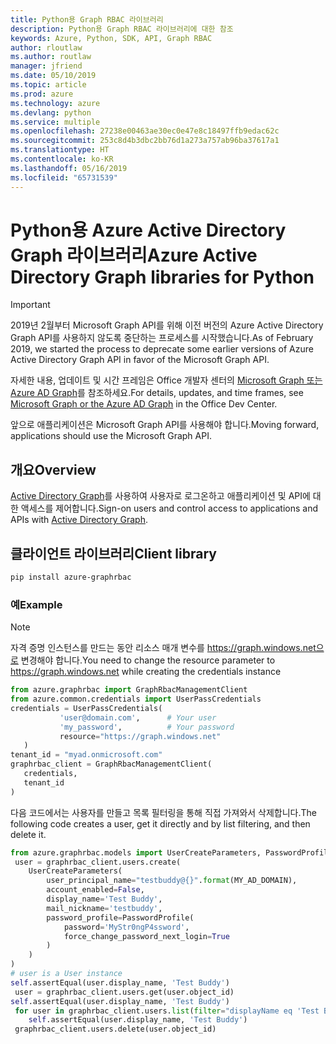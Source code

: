```yaml
---
title: Python용 Graph RBAC 라이브러리
description: Python용 Graph RBAC 라이브러리에 대한 참조
keywords: Azure, Python, SDK, API, Graph RBAC
author: rloutlaw
ms.author: routlaw
manager: jfriend
ms.date: 05/10/2019
ms.topic: article
ms.prod: azure
ms.technology: azure
ms.devlang: python
ms.service: multiple
ms.openlocfilehash: 27238e00463ae30ec0e47e8c18497ffb9edac62c
ms.sourcegitcommit: 253c8d4b3dbc2bb76d1a273a757ab96ba37617a1
ms.translationtype: HT
ms.contentlocale: ko-KR
ms.lasthandoff: 05/16/2019
ms.locfileid: "65731539"
---
```

# <a name="azure-active-directory-graph-libraries-for-python"></a><span data-ttu-id="66246-104">Python용 Azure Active Directory Graph 라이브러리</span><span class="sxs-lookup"><span data-stu-id="66246-104">Azure Active Directory Graph libraries for Python</span></span>

> [!IMPORTANT]
>
> <span data-ttu-id="66246-105">2019년 2월부터 Microsoft Graph API를 위해 이전 버전의 Azure Active Directory Graph API를 사용하지 않도록 중단하는 프로세스를 시작했습니다.</span><span class="sxs-lookup"><span data-stu-id="66246-105">As of February 2019, we started the process to deprecate some earlier versions of Azure Active Directory Graph API in favor of the Microsoft Graph API.</span></span> 
>
> <span data-ttu-id="66246-106">자세한 내용, 업데이트 및 시간 프레임은 Office 개발자 센터의 [Microsoft Graph 또는 Azure AD Graph](https://dev.office.com/blogs/microsoft-graph-or-azure-ad-graph)를 참조하세요.</span><span class="sxs-lookup"><span data-stu-id="66246-106">For details, updates, and time frames, see [Microsoft Graph or the Azure AD Graph](https://dev.office.com/blogs/microsoft-graph-or-azure-ad-graph) in the Office Dev Center.</span></span>
>
> <span data-ttu-id="66246-107">앞으로 애플리케이션은 Microsoft Graph API를 사용해야 합니다.</span><span class="sxs-lookup"><span data-stu-id="66246-107">Moving forward, applications should use the Microsoft Graph API.</span></span> 

## <a name="overview"></a><span data-ttu-id="66246-108">개요</span><span class="sxs-lookup"><span data-stu-id="66246-108">Overview</span></span> 

<span data-ttu-id="66246-109">[Active Directory Graph](/azure/active-directory/develop/active-directory-graph-apis)를 사용하여 사용자로 로그온하고 애플리케이션 및 API에 대한 액세스를 제어합니다.</span><span class="sxs-lookup"><span data-stu-id="66246-109">Sign-on users and control access to applications and APIs with [Active Directory Graph](/azure/active-directory/develop/active-directory-graph-apis).</span></span>   

## <a name="client-library"></a><span data-ttu-id="66246-110">클라이언트 라이브러리</span><span class="sxs-lookup"><span data-stu-id="66246-110">Client library</span></span>   

 ```bash    
pip install azure-graphrbac 
``` 

### <a name="example"></a><span data-ttu-id="66246-111">예</span><span class="sxs-lookup"><span data-stu-id="66246-111">Example</span></span> 
> [!NOTE]   
> <span data-ttu-id="66246-112">자격 증명 인스턴스를 만드는 동안 리소스 매개 변수를 https://graph.windows.net으로 변경해야 합니다.</span><span class="sxs-lookup"><span data-stu-id="66246-112">You need to change the resource parameter to https://graph.windows.net while creating the credentials instance</span></span>    
 ```python  
from azure.graphrbac import GraphRbacManagementClient   
from azure.common.credentials import UserPassCredentials    
 credentials = UserPassCredentials( 
            'user@domain.com',      # Your user 
            'my_password',          # Your password 
            resource="https://graph.windows.net"    
    )   
 tenant_id = "myad.onmicrosoft.com" 
 graphrbac_client = GraphRbacManagementClient(  
    credentials,    
    tenant_id   
)   
``` 
<span data-ttu-id="66246-113">다음 코드에서는 사용자를 만들고 목록 필터링을 통해 직접 가져와서 삭제합니다.</span><span class="sxs-lookup"><span data-stu-id="66246-113">The following code creates a user, get it directly and by list filtering, and then delete it.</span></span>   
```python   
from azure.graphrbac.models import UserCreateParameters, PasswordProfile    
 user = graphrbac_client.users.create(  
    UserCreateParameters(   
        user_principal_name="testbuddy@{}".format(MY_AD_DOMAIN),    
        account_enabled=False,  
        display_name='Test Buddy',  
        mail_nickname='testbuddy',  
        password_profile=PasswordProfile(   
            password='MyStr0ngP4ssword',    
            force_change_password_next_login=True   
        )   
    )   
)   
# user is a User instance   
self.assertEqual(user.display_name, 'Test Buddy')   
 user = graphrbac_client.users.get(user.object_id)  
self.assertEqual(user.display_name, 'Test Buddy')   
 for user in graphrbac_client.users.list(filter="displayName eq 'Test Buddy'"): 
    self.assertEqual(user.display_name, 'Test Buddy')   
 graphrbac_client.users.delete(user.object_id)  
```